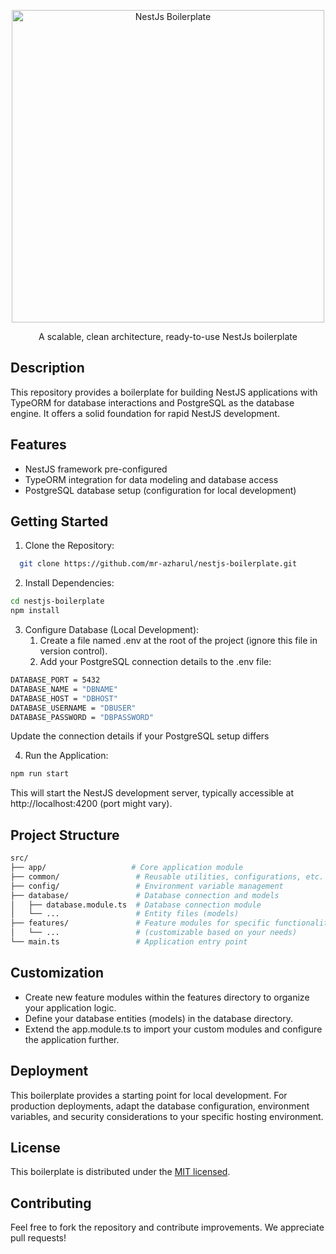 <p align="center">
  <a href="https://github.com/mr-azharul/nestjs-boilerplate" target="blank"><img src="https://miro.medium.com/v2/resize:fit:875/1*JJt5oe-2rPU3s2cx_xUV5A.png" width="500" alt="NestJs Boilerplate" /></a>
</p>

<p align="center">A scalable, clean architecture, ready-to-use NestJs boilerplate</p>
<!-- <p align="center">
<a href="https://www.npmjs.com/~nestjscore" target="_blank"><img src="https://img.shields.io/npm/v/@nestjs/core.svg" alt="NPM Version" /></a>
<a href="https://www.npmjs.com/~nestjscore" target="_blank"><img src="https://img.shields.io/npm/l/@nestjs/core.svg" alt="Package License" /></a>
<a href="https://www.npmjs.com/~nestjscore" target="_blank"><img src="https://img.shields.io/npm/dm/@nestjs/common.svg" alt="NPM Downloads" /></a>
<a href="https://circleci.com/gh/nestjs/nest" target="_blank"><img src="https://img.shields.io/circleci/build/github/nestjs/nest/master" alt="CircleCI" /></a>
<a href="https://opencollective.com/nest#sponsor"  target="_blank"><img src="https://img.shields.io/badge/Support%20us-Open%20Collective-41B883.svg" alt="Support us"></a>
</p> -->

<!--[![Backers on Open Collective](https://opencollective.com/nest/backers/badge.svg)](https://opencollective.com/nest#backer)
  [![Sponsors on Open Collective](https://opencollective.com/nest/sponsors/badge.svg)](https://opencollective.com/nest#sponsor)-->

## Description
This repository provides a boilerplate for building NestJS applications with TypeORM for database interactions and PostgreSQL as the database engine. It offers a solid foundation for rapid NestJS development.

## Features
* NestJS framework pre-configured
* TypeORM integration for data modeling and database access
* PostgreSQL database setup (configuration for local development)

## Getting Started
1. Clone the Repository:
```Bash
  git clone https://github.com/mr-azharul/nestjs-boilerplate.git
```
2. Install Dependencies:
```Bash
cd nestjs-boilerplate
npm install
```
3. Configure Database (Local Development):
    1. Create a file named .env at the root of the project (ignore this file in version control).
    2. Add your PostgreSQL connection details to the .env file:

```Bash
DATABASE_PORT = 5432
DATABASE_NAME = "DBNAME"
DATABASE_HOST = "DBHOST"
DATABASE_USERNAME = "DBUSER"
DATABASE_PASSWORD = "DBPASSWORD"
```
Update the connection details if your PostgreSQL setup differs

4. Run the Application:
```Bash
npm run start
```
This will start the NestJS development server, typically accessible at http://localhost:4200 (port might vary).

## Project Structure
```bash
src/
├── app/                   # Core application module
├── common/                 # Reusable utilities, configurations, etc.
├── config/                 # Environment variable management
├── database/               # Database connection and models
│   ├── database.module.ts  # Database connection module
│   └── ...                 # Entity files (models)
├── features/               # Feature modules for specific functionalities
│   └── ...                 # (customizable based on your needs)
└── main.ts                 # Application entry point
```

## Customization
* Create new feature modules within the features directory to organize your application logic.
* Define your database entities (models) in the database directory.
* Extend the app.module.ts to import your custom modules and configure the application further.

## Deployment
This boilerplate provides a starting point for local development. For production deployments, adapt the database configuration, environment variables, and security considerations to your specific hosting environment.

## License
This boilerplate is distributed under the [MIT licensed](LICENSE).

## Contributing
Feel free to fork the repository and contribute improvements. We appreciate pull requests!